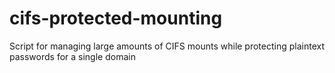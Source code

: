 # cifs-protected-mounting
Script for managing large amounts of CIFS mounts while protecting plaintext passwords for a single domain
